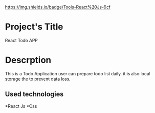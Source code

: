 https://img.shields.io/badge/Tools-React%20Js-9cf 
 
 # Project's Title
React Todo APP
# Descrption
This is a Todo Application user can prepare todo list daily. 
it is also local storage the to prevent data loss.
## Used technologies
*React Js
*Css

